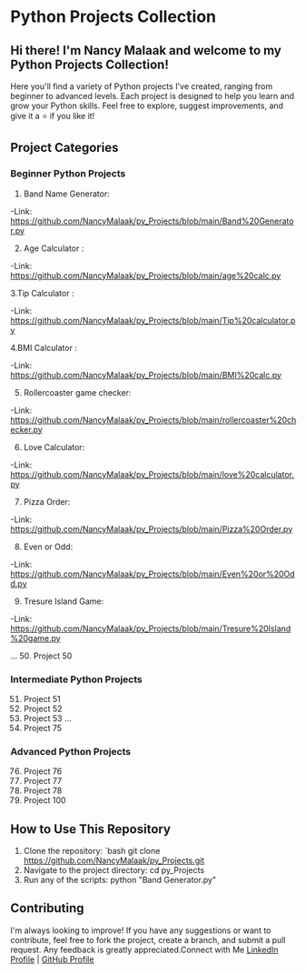 # Python Projects Collection

## Hi there! I'm Nancy Malaak and welcome to my Python Projects Collection!

Here you'll find a variety of Python projects I've created, ranging from beginner to advanced levels. Each project is designed to help you learn and grow your Python skills. Feel free to explore, suggest improvements, and give it a ⭐ if you like it!

## Project Categories

### Beginner Python Projects
1. Band Name Generator:

  -Link:
  https://github.com/NancyMalaak/py_Projects/blob/main/Band%20Generator.py
  
2. Age Calculator :

-Link:
https://github.com/NancyMalaak/py_Projects/blob/main/age%20calc.py

 3.Tip Calculator :

-Link:
https://github.com/NancyMalaak/py_Projects/blob/main/Tip%20calculator.py

 4.BMI Calculator :

  -Link:
https://github.com/NancyMalaak/py_Projects/blob/main/BMI%20calc.py
  
 5. Rollercoaster game checker:

  -Link:
https://github.com/NancyMalaak/py_Projects/blob/main/rollercoaster%20checker.py

  6. Love Calculator:

  -Link:
https://github.com/NancyMalaak/py_Projects/blob/main/love%20calculator.py

  7. Pizza Order:

-Link:
https://github.com/NancyMalaak/py_Projects/blob/main/Pizza%20Order.py

   8. Even or Odd:

   -Link:
https://github.com/NancyMalaak/py_Projects/blob/main/Even%20or%20Odd.py

   9. Tresure Island Game:

   -Link:
https://github.com/NancyMalaak/py_Projects/blob/main/Tresure%20Island%20game.py


  


   
...
50. Project 50

### Intermediate Python Projects
51. Project 51
52. Project 52
53. Project 53
...
75. Project 75

### Advanced Python Projects
76. Project 76
77. Project 77
78. Project 78
100. Project 100

## How to Use This Repository

1. Clone the repository:
   `bash
   git clone https://github.com/NancyMalaak/py_Projects.git
 2. Navigate to the project directory:
    cd py_Projects
 3. Run any of the scripts:
    python "Band Generator.py"
    
 ## Contributing
 
I'm always looking to improve! If you have any suggestions or want to contribute, feel free to fork the project, create a branch, and submit a pull request. Any feedback is greatly appreciated.Connect with Me
[LinkedIn Profile](https://www.linkedin.com/in/nancy-malaak-zaki/) | [GitHub Profile](https://github.com/NancyMalaak)       
